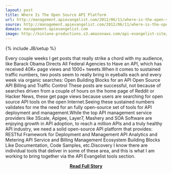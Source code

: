 ```yaml
---
layout: post
title: Where Is The Open Source API Platform
url: http://management.apievangelist.com/2012/06/11/where-is-the-open-source-api-platform/
source: http://management.apievangelist.com/2012/06/11/where-is-the-open-source-api-platform/
domain: management.apievangelist.com
image: http://kinlane-productions.s3.amazonaws.com/api-evangelist-site/blog/building_blocks_blank_stack_image_500_clr.png
---
```

{% include JB/setup %}<p>Every couple weeks I get posts that really strike a chord with my audience, like Barack Obama Directs All Federal Agencies to Have an API, which has received 40K+ page views and 1000+ tweets.When it comes to sustained traffic numbers, two posts seem to really bring in eyeballs each and every week via organic searches: Open Building Blocks for an API Open Source API Billing and Traffic Control These posts are successful, not because of searches driven from a couple of hours on the home page of Reddit or Hacker News, these get page views because users are searching for open source API tools on the open Internet.Seeing these sustained numbers validates for me the need for an fully open-source set of tools for API deployment and management.While the top API management service providers like 3Scale, Apigee, Layer7, Mashery and SOA Software are enjoying growth in API adoption, to reach a million APIs and a truly healthy API industry, we need a solid open-source API platform that provides: RESTful Framework for Deployment and Management API Analytics and Metering API Service and Billing Management Ecosystem Building Blocks Like Documentation, Code Samples, etc.Discovery I know there are individual tools that deliver in some of these area, and this is what I am working to bring together via the API Evangelist tools section.</p>
<center><p><a href="http://management.apievangelist.com/2012/06/11/where-is-the-open-source-api-platform/" style='padding:25px; font-sze:18px; font-weight: bold;'>Read Full Story</a></p></center>
